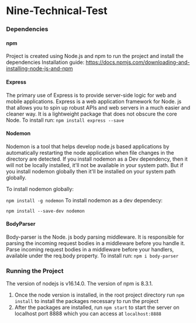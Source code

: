 # Nine-Technical-Test

### Dependencies
#### npm
Project is created using Node.js and npm to run the project and install the dependencies
Installation guide: https://docs.npmjs.com/downloading-and-installing-node-js-and-npm
#### Express
The primary use of Express is to provide server-side logic for web and mobile applications. 
Express is a web application framework for Node. js that allows you to spin up robust APIs and web servers in a much easier and cleaner way. It is a lightweight package that does not obscure the core Node.
To install run:
`npm install express --save`
#### Nodemon
Nodemon is a tool that helps develop node.js based applications by automatically restarting the node application when file changes in the directory are detected.
If you install nodemon as a Dev dependency, then it will not be locally installed, it'll not be available in your system path. But if you install nodemon globally then it'll be installed on your system path globally.

To install nodemon globally:

`npm install -g nodemon`
To install nodemon as a dev dependecy:

`npm install --save-dev nodemon`
#### BodyParser
Body-parser is the Node. js body parsing middleware. It is responsible for parsing the incoming request bodies in a middleware before you handle it.
Parse incoming request bodies in a middleware before your handlers, available under the req.body property.
To install run:
`npm i body-parser`

### Running the Project
The version of nodejs is v16.14.0.
The version of npm is 8.3.1.
1. Once the node version is installed, in the root project directory run `npm install` to install the packages necessary to run the project
2. After the packages are installed, run `npm start` to start the server on localhost port 8888 which you can access at `localhost:8888`